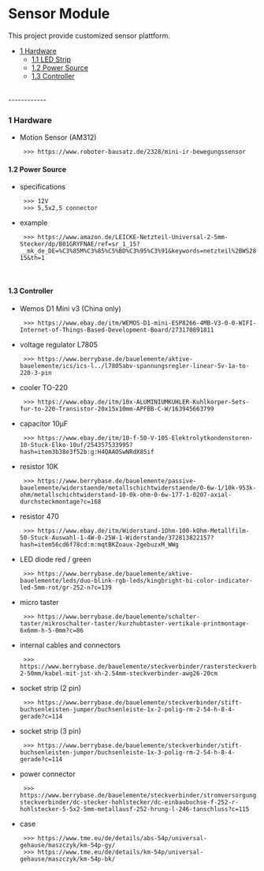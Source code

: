# Sensor Module

This project provide customized sensor plattform.

   * <a href="#1 Hardware">1 Hardware</a>
      * <a href="#1.1 LED Strip">1.1 LED Strip</a>
      * <a href="#1.2 Power Source">1.2 Power Source</a>
      * <a href="#1.3 Controller">1.3 Controller</a>

</br>
------------
</br>

<a name="1 Hardware"></a>

### 1 Hardware

<a name="1.1 Sensors"></a>

- Motion Sensor (AM312)

       >>> https://www.roboter-bausatz.de/2328/mini-ir-bewegungssensor


<a name="1.2 Power Source"></a>

#### 1.2 Power Source

- specifications

       >>> 12V
       >>> 5,5x2,5 connector

- example

       >>> https://www.amazon.de/LEICKE-Netzteil-Universal-2-5mm-Stecker/dp/B01GRYFNAE/ref=sr_1_15?__mk_de_DE=%C3%85M%C3%85%C5%BD%C3%95%C3%91&keywords=netzteil%2BWS2811&qid=1571760422&sr=8-15&th=1

</br>

<a name="1.3 Controller"></a>

#### 1.3 Controller

- Wemos D1 Mini v3 (China only)

       >>> https://www.ebay.de/itm/WEMOS-D1-mini-ESP8266-4MB-V3-0-0-WIFI-Internet-of-Things-Based-Development-Board/273170891811

- voltage regulator L7805

       >>> https://www.berrybase.de/bauelemente/aktive-bauelemente/ics/ics-l../l7805abv-spannungsregler-linear-5v-1a-to-220-3-pin

- cooler TO-220

       >>> https://www.ebay.de/itm/10x-ALUMINIUMKUHLER-Kuhlkorper-Sets-fur-to-220-Transistor-20x15x10mm-APFBB-C-W/163945663799

- capacitor 10µF

       >>> https://www.ebay.de/itm/10-f-50-V-105-Elektrolytkondenstoren-10-Stuck-Elko-10uf/254357533995?hash=item3b38e3f52b:g:H4QAAOSwNRdX85if

- resistor 10K

       >>> https://www.berrybase.de/bauelemente/passive-bauelemente/widerstaende/metallschichtwiderstaende/0-6w-1/10k-953k-ohm/metallschichtwiderstand-10-0k-ohm-0-6w-177-1-0207-axial-durchsteckmontage?c=168

- resistor 470

       >>> https://www.ebay.de/itm/Widerstand-1Ohm-100-kOhm-Metallfilm-50-Stuck-Auswahl-1-4W-0-25W-1-Widerstande/372813822157?hash=item56cd6f78cd:m:mqtBKZoaux-2gebuzxM_WWg

- LED diode red / green

       >>> https://www.berrybase.de/bauelemente/aktive-bauelemente/leds/duo-blink-rgb-leds/kingbright-bi-color-indicator-led-5mm-rot/gr-252-n?c=139

- micro taster 

       >>> https://www.berrybase.de/bauelemente/schalter-taster/mikroschalter-taster/kurzhubtaster-vertikale-printmontage-6x6mm-h-5-0mm?c=86

- internal cables and connectors

       >>> https://www.berrybase.de/bauelemente/steckverbinder/rastersteckverbinder-2-50mm/kabel-mit-jst-xh-2.54mm-steckverbinder-awg26-20cm

- socket strip (2 pin)

       >>> https://www.berrybase.de/bauelemente/steckverbinder/stift-buchsenleisten-jumper/buchsenleiste-1x-2-polig-rm-2-54-h-8-4-gerade?c=114

- socket strip (3 pin)

       >>> https://www.berrybase.de/bauelemente/steckverbinder/stift-buchsenleisten-jumper/buchsenleiste-1x-3-polig-rm-2-54-h-8-4-gerade?c=114

- power connector

       >>> https://www.berrybase.de/bauelemente/steckverbinder/stromversorgungs-steckverbinder/dc-stecker-hohlstecker/dc-einbaubuchse-f-252-r-hohlstecker-5-5x2-5mm-metallausf-252-hrung-l-246-tanschluss?c=115

- case

       >>> https://www.tme.eu/de/details/abs-54p/universal-gehause/maszczyk/km-54p-gy/
       >>> https://www.tme.eu/de/details/km-54p/universal-gehause/maszczyk/km-54p-bk/